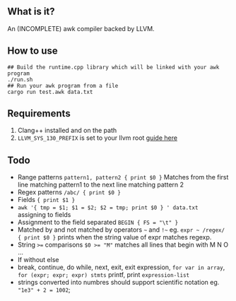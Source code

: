 ## What is it?
An (INCOMPLETE) awk compiler backed by LLVM.

## How to use

```shell
## Build the runtime.cpp library which will be linked with your awk program
./run.sh 
## Run your awk program from a file
cargo run test.awk data.txt
```

## Requirements

1. Clang++ installed and on the path
2. `LLVM_SYS_130_PREFIX` is set to your llvm root [guide here](https://n8ta.com/llvm/compilers/inkwell/rust/2022/05/28/llvm-for-inkwell-macos.html)

## Todo
- Range patterns `pattern1, pattern2 { print $0 }` Matches from the first line matching pattern1 to the next line matching pattern 2
- Regex patterns `/abc/ { print $0 }`
- Fields `{ print $1 }`
- `awk '{ tmp = $1; $1 = $2; $2 = tmp; print $0 } ' data.txt`  
assigning to fields
- Assignment to the field separated `BEGIN { FS = "\t" }`
- Matched by and not matched by operators `~` and `!~`
 eg.  `expr ~ /regex/ { print $0 }` prints when the string value of expr matches regexp.  
- String `>=` comparisons `$0 >= "M"` matches all lines that begin with M N O ...
- If without else
- break, continue, do while, next, exit, exit expression, `for var in array`, `for (expr; expr; expr) stmts`
printf, print `expression-list`
- strings converted into numbres should support scientific notation eg. `"1e3" + 2 = 1002`;